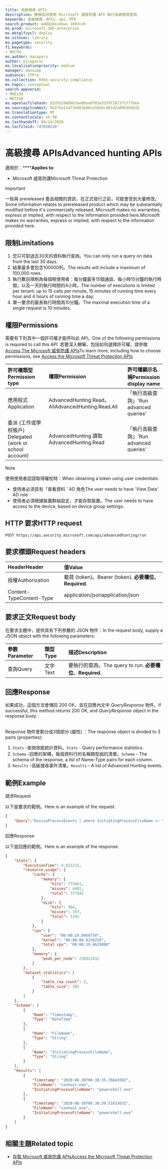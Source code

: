 ```yaml
---
title: 高級搜尋 APIs
description: 瞭解如何使用 Microsoft 威脅防護 API 執行高級搜尋查詢
keywords: 高級搜尋、APIs、api、MTP
search.product: eADQiWindows 10XVcnh
ms.prod: microsoft-365-enterprise
ms.mktglfcycl: deploy
ms.sitesec: library
ms.pagetype: security
f1.keywords:
- NOCSH
ms.author: macapara
author: mjcaparas
ms.localizationpriority: medium
manager: dansimp
audience: ITPro
ms.collection: M365-security-compliance
ms.topic: conceptual
search.appverid:
- MOE150
- MET150
ms.openlocfilehash: 92d5d2840963ae00ae0f03e3359f287371f770ee
ms.sourcegitcommit: 9a275a13af3e063e80ce1bd3cd8142a095db92d2
ms.translationtype: MT
ms.contentlocale: zh-TW
ms.lasthandoff: 09/14/2020
ms.locfileid: "47650216"
---
```

# <a name="advanced-hunting-apis"></a><span data-ttu-id="e0332-104">高級搜尋 APIs</span><span class="sxs-lookup"><span data-stu-id="e0332-104">Advanced hunting APIs</span></span>

<span data-ttu-id="e0332-105">適用於：\*\*\*\*</span><span class="sxs-lookup"><span data-stu-id="e0332-105">**Applies to:**</span></span>
- <span data-ttu-id="e0332-106">Microsoft 威脅防護</span><span class="sxs-lookup"><span data-stu-id="e0332-106">Microsoft Threat Protection</span></span>

>[!IMPORTANT] 
><span data-ttu-id="e0332-107">一些與 prereleased 產品相關的資訊，在正式發行之前，可能會受到大量修改。</span><span class="sxs-lookup"><span data-stu-id="e0332-107">Some information relates to prereleased product which may be substantially modified before it's commercially released.</span></span> <span data-ttu-id="e0332-108">Microsoft makes no warranties, express or implied, with respect to the information provided here.</span><span class="sxs-lookup"><span data-stu-id="e0332-108">Microsoft makes no warranties, express or implied, with respect to the information provided here.</span></span>

## <a name="limitations"></a><span data-ttu-id="e0332-109">限制</span><span class="sxs-lookup"><span data-stu-id="e0332-109">Limitations</span></span>
1. <span data-ttu-id="e0332-110">您只可對過去30天的資料執行查詢。</span><span class="sxs-lookup"><span data-stu-id="e0332-110">You can only run a query on data from the last 30 days.</span></span>
2. <span data-ttu-id="e0332-111">結果最多會包含100000列。</span><span class="sxs-lookup"><span data-stu-id="e0332-111">The results will include a maximum of 100,000 rows.</span></span>
3. <span data-ttu-id="e0332-112">執行數目限制為每個租使用者：每分鐘最多15個通話、每小時15分鐘的執行時間，以及一天的執行時間的4小時。</span><span class="sxs-lookup"><span data-stu-id="e0332-112">The number of executions is limited per tenant: up to 15 calls per minute, 15 minutes of running time every hour and 4 hours of running time a day.</span></span>
4. <span data-ttu-id="e0332-113">單一要求的最長執行時間為10分鐘。</span><span class="sxs-lookup"><span data-stu-id="e0332-113">The maximal execution time of a single request is 10 minutes.</span></span>

## <a name="permissions"></a><span data-ttu-id="e0332-114">權限</span><span class="sxs-lookup"><span data-stu-id="e0332-114">Permissions</span></span>
<span data-ttu-id="e0332-115">需要有下列其中一個許可權才能呼叫此 API。</span><span class="sxs-lookup"><span data-stu-id="e0332-115">One of the following permissions is required to call this API.</span></span> <span data-ttu-id="e0332-116">若要深入瞭解，包括如何選擇許可權，請參閱 [Access The Microsoft 威脅防護 APIs](api-access.md)</span><span class="sxs-lookup"><span data-stu-id="e0332-116">To learn more, including how to choose permissions, see [Access the Microsoft Threat Protection APIs](api-access.md)</span></span>

<span data-ttu-id="e0332-117">許可權類型</span><span class="sxs-lookup"><span data-stu-id="e0332-117">Permission type</span></span> |   <span data-ttu-id="e0332-118">權限</span><span class="sxs-lookup"><span data-stu-id="e0332-118">Permission</span></span>  |   <span data-ttu-id="e0332-119">許可權顯示名稱</span><span class="sxs-lookup"><span data-stu-id="e0332-119">Permission display name</span></span>
:---|:---|:---
<span data-ttu-id="e0332-120">應用程式</span><span class="sxs-lookup"><span data-stu-id="e0332-120">Application</span></span> |   <span data-ttu-id="e0332-121">AdvancedHunting Read。 All</span><span class="sxs-lookup"><span data-stu-id="e0332-121">AdvancedHunting.Read.All</span></span> |  <span data-ttu-id="e0332-122">「執行高級查詢」</span><span class="sxs-lookup"><span data-stu-id="e0332-122">'Run advanced queries'</span></span>
<span data-ttu-id="e0332-123">委派 (工作或學校帳戶) </span><span class="sxs-lookup"><span data-stu-id="e0332-123">Delegated (work or school account)</span></span> | <span data-ttu-id="e0332-124">AdvancedHunting 讀取</span><span class="sxs-lookup"><span data-stu-id="e0332-124">AdvancedHunting.Read</span></span> | <span data-ttu-id="e0332-125">「執行高級查詢」</span><span class="sxs-lookup"><span data-stu-id="e0332-125">'Run advanced queries'</span></span>

>[!Note]
> <span data-ttu-id="e0332-126">使用使用者認證取得權杖時：</span><span class="sxs-lookup"><span data-stu-id="e0332-126">When obtaining a token using user credentials:</span></span>
>- <span data-ttu-id="e0332-127">使用者必須具有「查看資料 ' AD 角色</span><span class="sxs-lookup"><span data-stu-id="e0332-127">The user needs to have 'View Data' AD role</span></span>
>- <span data-ttu-id="e0332-128">使用者必須根據裝置群組設定，才能存取裝置。</span><span class="sxs-lookup"><span data-stu-id="e0332-128">The user needs to have access to the device, based on device group settings.</span></span>

## <a name="http-request"></a><span data-ttu-id="e0332-129">HTTP 要求</span><span class="sxs-lookup"><span data-stu-id="e0332-129">HTTP request</span></span>
```
POST https://api.security.microsoft.com/api/advancedhunting/run
```

## <a name="request-headers"></a><span data-ttu-id="e0332-130">要求標頭</span><span class="sxs-lookup"><span data-stu-id="e0332-130">Request headers</span></span>

<span data-ttu-id="e0332-131">Header</span><span class="sxs-lookup"><span data-stu-id="e0332-131">Header</span></span> | <span data-ttu-id="e0332-132">值</span><span class="sxs-lookup"><span data-stu-id="e0332-132">Value</span></span> 
:---|:---
<span data-ttu-id="e0332-133">授權</span><span class="sxs-lookup"><span data-stu-id="e0332-133">Authorization</span></span> | <span data-ttu-id="e0332-134">載荷 {token}。</span><span class="sxs-lookup"><span data-stu-id="e0332-134">Bearer {token}.</span></span> <span data-ttu-id="e0332-135">**必要欄位**。</span><span class="sxs-lookup"><span data-stu-id="e0332-135">**Required**.</span></span>
<span data-ttu-id="e0332-136">Content-Type</span><span class="sxs-lookup"><span data-stu-id="e0332-136">Content-Type</span></span>    | <span data-ttu-id="e0332-137">application/json</span><span class="sxs-lookup"><span data-stu-id="e0332-137">application/json</span></span>

## <a name="request-body"></a><span data-ttu-id="e0332-138">要求正文</span><span class="sxs-lookup"><span data-stu-id="e0332-138">Request body</span></span>
<span data-ttu-id="e0332-139">在要求主體中，提供具有下列參數的 JSON 物件：</span><span class="sxs-lookup"><span data-stu-id="e0332-139">In the request body, supply a JSON object with the following parameters:</span></span>

<span data-ttu-id="e0332-140">參數</span><span class="sxs-lookup"><span data-stu-id="e0332-140">Parameter</span></span> | <span data-ttu-id="e0332-141">類型</span><span class="sxs-lookup"><span data-stu-id="e0332-141">Type</span></span>    | <span data-ttu-id="e0332-142">描述</span><span class="sxs-lookup"><span data-stu-id="e0332-142">Description</span></span>
:---|:---|:---
<span data-ttu-id="e0332-143">查詢</span><span class="sxs-lookup"><span data-stu-id="e0332-143">Query</span></span> | <span data-ttu-id="e0332-144">文字</span><span class="sxs-lookup"><span data-stu-id="e0332-144">Text</span></span> |  <span data-ttu-id="e0332-145">要執行的查詢。</span><span class="sxs-lookup"><span data-stu-id="e0332-145">The query to run.</span></span> <span data-ttu-id="e0332-146">**必要欄位**。</span><span class="sxs-lookup"><span data-stu-id="e0332-146">**Required**.</span></span>

## <a name="response"></a><span data-ttu-id="e0332-147">回應</span><span class="sxs-lookup"><span data-stu-id="e0332-147">Response</span></span>
<span data-ttu-id="e0332-148">如果成功，這個方法會傳回 200 OK，並在回應內文中 _QueryResponse_ 物件。</span><span class="sxs-lookup"><span data-stu-id="e0332-148">If successful, this method returns 200 OK, and _QueryResponse_ object in the response body.</span></span> <br><br>

<span data-ttu-id="e0332-149">Response 物件會劃分成3個部分 (屬性) ：</span><span class="sxs-lookup"><span data-stu-id="e0332-149">The response object is divided to 3 parts (properties):</span></span><br>
1) <span data-ttu-id="e0332-150">```Stats``` -查詢效能統計資料。</span><span class="sxs-lookup"><span data-stu-id="e0332-150">```Stats``` - Query performance statistics.</span></span><br>
2) <span data-ttu-id="e0332-151">```Schema``` -回應的架構，每個資料行的名稱類型組的清單。</span><span class="sxs-lookup"><span data-stu-id="e0332-151">```Schema``` - The schema of the response, a list of Name-Type pairs for each column.</span></span> <br>
3) <span data-ttu-id="e0332-152">```Results``` -高級搜尋事件清單。</span><span class="sxs-lookup"><span data-stu-id="e0332-152">```Results``` - A list of Advanced Hunting events.</span></span>

## <a name="example"></a><span data-ttu-id="e0332-153">範例</span><span class="sxs-lookup"><span data-stu-id="e0332-153">Example</span></span>

<span data-ttu-id="e0332-154">請求</span><span class="sxs-lookup"><span data-stu-id="e0332-154">Request</span></span>

<span data-ttu-id="e0332-155">以下是要求的範例。</span><span class="sxs-lookup"><span data-stu-id="e0332-155">Here is an example of the request.</span></span>


```json
{
    "Query":"DeviceProcessEvents | where InitiatingProcessFileName =~ \"powershell.exe\" | project Timestamp, FileName, InitiatingProcessFileName | order by Timestamp desc | limit 2"
}

```

<span data-ttu-id="e0332-156">回應</span><span class="sxs-lookup"><span data-stu-id="e0332-156">Response</span></span>

<span data-ttu-id="e0332-157">以下是回應的範例。</span><span class="sxs-lookup"><span data-stu-id="e0332-157">Here is an example of the response.</span></span>


```json
{
    "Stats": {
        "ExecutionTime": 4.621215,
        "resource_usage": {
            "cache": {
                "memory": {
                    "hits": 773461,
                    "misses": 4481,
                    "total": 777942
                },
                "disk": {
                    "hits": 994,
                    "misses": 197,
                    "total": 1191
                }
            },
            "cpu": {
                "user": "00:00:19.0468750",
                "kernel": "00:00:00.0156250",
                "total cpu": "00:00:19.0625000"
            },
            "memory": {
                "peak_per_node": 236822432
            }
        },
        "dataset_statistics": [
            {
                "table_row_count": 2,
                "table_size": 102
            }
        ]
    },
    "Schema": [
        {
            "Name": "Timestamp",
            "Type": "DateTime"
        },
        {
            "Name": "FileName",
            "Type": "String"
        },
        {
            "Name": "InitiatingProcessFileName",
            "Type": "String"
        }
    ],
    "Results": [
        {
            "Timestamp": "2020-08-30T06:38:35.7664356Z",
            "FileName": "conhost.exe",
            "InitiatingProcessFileName": "powershell.exe"
        },
        {
            "Timestamp": "2020-08-30T06:38:30.5163363Z",
            "FileName": "conhost.exe",
            "InitiatingProcessFileName": "powershell.exe"
        }
    ]
}

```

## <a name="related-topic"></a><span data-ttu-id="e0332-158">相關主題</span><span class="sxs-lookup"><span data-stu-id="e0332-158">Related topic</span></span>
- [<span data-ttu-id="e0332-159">存取 Microsoft 威脅防護 APIs</span><span class="sxs-lookup"><span data-stu-id="e0332-159">Access the Microsoft Threat Protection APIs</span></span>](api-access.md)

